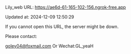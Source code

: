 Lily_web URL: https://ae6d-61-165-102-156.ngrok-free.app

Updated at: 2024-12-09 12:50:29

If you cannot open this URL, the server might be down.

Please contact: 

goley04@foxmail.com Or Wechat:GL_yeaH